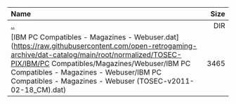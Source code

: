 |Name|Size|
|:---|---:|
|[..](../index.html)|DIR|
|[IBM PC Compatibles - Magazines - Webuser.dat](https://raw.githubusercontent.com/open-retrogaming-archive/dat-catalog/main/root/normalized/TOSEC-PIX/IBM/PC Compatibles/Magazines/Webuser/IBM PC Compatibles - Magazines - Webuser/IBM PC Compatibles - Magazines - Webuser (TOSEC-v2011-02-18_CM).dat)|3465|
